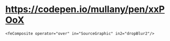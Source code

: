 # https://codepen.io/mullany/pen/xxPOoX

<filter id="f1" x="-20%" y="-20%" width="160%" height="160%">
    <feGaussianBlur in="SourceAlpha" result="blurOut" stdDeviation="8"/>
    <feOffset in="blurOut" result="dropBlur" dx="0" dy="0"/>

  <feComponentTransfer in="dropBlur" result="dropBlur2">
    <feFuncA id="alphaFunc" type="gamma" amplitude="2" exponent="1.5" offset="0"/>
  </feComponentTransfer>

    <feComposite operator="over" in="SourceGraphic" in2="dropBlur2"/>
</filter>